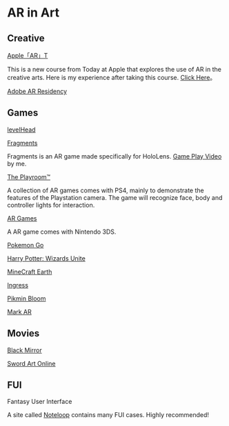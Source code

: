 # AR in Art

## Creative
[Apple「AR」T](https://www.apple.com/cn/today/feature/augmentedrealities/)

This is a new course from Today at Apple that explores the use of AR in the creative arts. Here is my experience after taking this course. [Click Here](https://zhuanlan.zhihu.com/p/80493387)。

[Adobe AR Residency](https://www.adobe.com/about-adobe/ar-residency.html)


## Games

[levelHead](https://julianoliver.com/levelhead/)

[Fragments](https://www.microsoft.com/microsoft-hololens/en-us/apps/Fragments)

Fragments is an AR game made specifically for HoloLens. [Game Play Video](http://www.bilibili.com/video/av9456383/) by me.

[The Playroom™](https://www.playstation.com/en-us/games/the-playroom-ps4/)

A collection of AR games comes with PS4, mainly to demonstrate the features of the Playstation camera. The game will recognize face, body and controller lights for interaction.

[AR Games](http://www.nintendo.com/3ds/ar-cards)

A AR game comes with Nintendo 3DS.

[Pokemon Go](http://www.pokemongo.com/)

[Harry Potter: Wizards Unite](https://www.harrypotterwizardsunite.com)

[MineCraft Earth](https://www.youtube.com/watch?v=UiX0dVXiGa8)

[Ingress](https://www.ingress.com/)

[Pikmin Bloom](https://funglr.games/zh/news/how-to-play-pikmin-bloom/)

[Mark AR](https://36kr.com/p/5247102)


## Movies

[Black Mirror](https://movie.douban.com/subject/7054120/)

[Sword Art Online](https://movie.douban.com/subject/6869376/)


## FUI

Fantasy User Interface

A site called [Noteloop](https://www.noteloop.com/kit/fui/) contains many FUI cases. Highly recommended!


 
